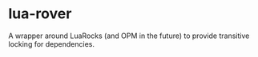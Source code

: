 # lua-rover

A wrapper around LuaRocks (and OPM in the future) to provide transitive locking for dependencies.
